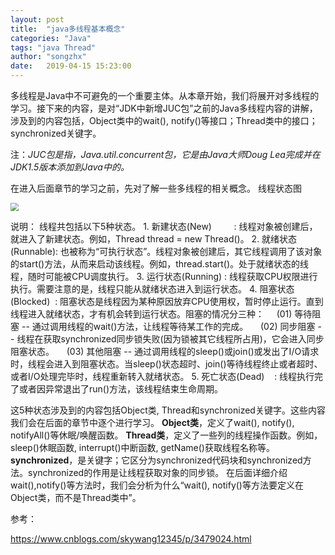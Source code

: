```yaml
---
layout: post
title:  "java多线程基本概念"
categories: "Java"
tags: "java Thread"
author: "songzhx"
date:   2019-04-15 15:23:00
---
```


 多线程是Java中不可避免的一个重要主体。从本章开始，我们将展开对多线程的学习。接下来的内容，是对“JDK中新增JUC包”之前的Java多线程内容的讲解，涉及到的内容包括，Object类中的wait(), notify()等接口；Thread类中的接口；synchronized关键字。

注：*JUC包是指，Java.util.concurrent包，它是由Java大师Doug Lea完成并在JDK1.5版本添加到Java中的。*

在进入后面章节的学习之前，先对了解一些多线程的相关概念。
线程状态图

<img src="https://tva1.sinaimg.cn/large/006y8mN6gy1g6fcst1wr3j30jg0dc0v9.jpg" style="zoom:80%;" />

说明：
线程共包括以下5种状态。
1. 新建状态(New)         : 线程对象被创建后，就进入了新建状态。例如，Thread thread = new Thread()。
2. 就绪状态(Runnable): 也被称为“可执行状态”。线程对象被创建后，其它线程调用了该对象的start()方法，从而来启动该线程。例如，thread.start()。处于就绪状态的线程，随时可能被CPU调度执行。
3. 运行状态(Running) : 线程获取CPU权限进行执行。需要注意的是，线程只能从就绪状态进入到运行状态。
4. 阻塞状态(Blocked)  : 阻塞状态是线程因为某种原因放弃CPU使用权，暂时停止运行。直到线程进入就绪状态，才有机会转到运行状态。阻塞的情况分三种：
    (01) 等待阻塞 -- 通过调用线程的wait()方法，让线程等待某工作的完成。
    (02) 同步阻塞 -- 线程在获取synchronized同步锁失败(因为锁被其它线程所占用)，它会进入同步阻塞状态。
    (03) 其他阻塞 -- 通过调用线程的sleep()或join()或发出了I/O请求时，线程会进入到阻塞状态。当sleep()状态超时、join()等待线程终止或者超时、或者I/O处理完毕时，线程重新转入就绪状态。
5. 死亡状态(Dead)    : 线程执行完了或者因异常退出了run()方法，该线程结束生命周期。

 

这5种状态涉及到的内容包括Object类, Thread和synchronized关键字。这些内容我们会在后面的章节中逐个进行学习。
**Object类**，定义了wait(), notify(), notifyAll()等休眠/唤醒函数。
**Thread类**，定义了一些列的线程操作函数。例如，sleep()休眠函数, interrupt()中断函数, getName()获取线程名称等。
**synchronized**，是关键字；它区分为synchronized代码块和synchronized方法。synchronized的作用是让线程获取对象的同步锁。
在后面详细介绍wait(),notify()等方法时，我们会分析为什么“wait(), notify()等方法要定义在Object类，而不是Thread类中”。



参考：

<https://www.cnblogs.com/skywang12345/p/3479024.html>